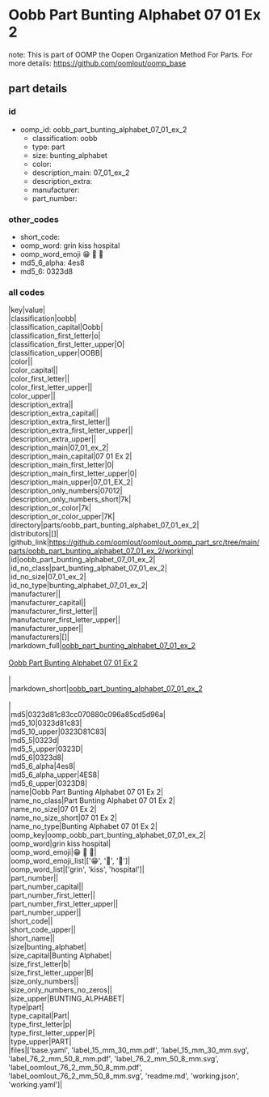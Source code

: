 # Oobb Part Bunting Alphabet 07 01 Ex 2  

note: This is part of OOMP the Oopen Organization Method For Parts. For more details: https://github.com/oomlout/oomp_base

##  part details





### id
* oomp_id: oobb_part_bunting_alphabet_07_01_ex_2
  * classification: oobb
  * type: part
  * size: bunting_alphabet
  * color: 
  * description_main: 07_01_ex_2
  * description_extra: 
  * manufacturer: 
  * part_number: 

### other_codes
* short_code: 
* oomp_word: grin kiss hospital
* oomp_word_emoji :grin: :kiss: :hospital:
* md5_6_alpha: 4es8
* md5_6: 0323d8

### all codes 
|key|value|  
|classification|oobb|  
|classification_capital|Oobb|  
|classification_first_letter|o|  
|classification_first_letter_upper|O|  
|classification_upper|OOBB|  
|color||  
|color_capital||  
|color_first_letter||  
|color_first_letter_upper||  
|color_upper||  
|description_extra||  
|description_extra_capital||  
|description_extra_first_letter||  
|description_extra_first_letter_upper||  
|description_extra_upper||  
|description_main|07_01_ex_2|  
|description_main_capital|07 01 Ex 2|  
|description_main_first_letter|0|  
|description_main_first_letter_upper|0|  
|description_main_upper|07_01_EX_2|  
|description_only_numbers|07012|  
|description_only_numbers_short|7k|  
|description_or_color|7k|  
|description_or_color_upper|7K|  
|directory|parts/oobb_part_bunting_alphabet_07_01_ex_2|  
|distributors|[]|  
|github_link|https://github.com/oomlout/oomlout_oomp_part_src/tree/main/parts/oobb_part_bunting_alphabet_07_01_ex_2/working|  
|id|oobb_part_bunting_alphabet_07_01_ex_2|  
|id_no_class|part_bunting_alphabet_07_01_ex_2|  
|id_no_size|07_01_ex_2|  
|id_no_type|bunting_alphabet_07_01_ex_2|  
|manufacturer||  
|manufacturer_capital||  
|manufacturer_first_letter||  
|manufacturer_first_letter_upper||  
|manufacturer_upper||  
|manufacturers|[]|  
|markdown_full|[oobb_part_bunting_alphabet_07_01_ex_2](https://github.com/oomlout/oomlout_oomp_part_src/tree/main/parts/oobb_part_bunting_alphabet_07_01_ex_2/working)<br>[](https://github.com/oomlout/oomlout_oomp_part_src/tree/main/parts/oobb_part_bunting_alphabet_07_01_ex_2/working)<br>[Oobb Part Bunting Alphabet 07 01 Ex 2](https://github.com/oomlout/oomlout_oomp_part_src/tree/main/parts/oobb_part_bunting_alphabet_07_01_ex_2/working)<br><br>|  
|markdown_short|[oobb_part_bunting_alphabet_07_01_ex_2](https://github.com/oomlout/oomlout_oomp_part_src/tree/main/parts/oobb_part_bunting_alphabet_07_01_ex_2/working)<br><br>|  
|md5|0323d81c83cc070880c096a85cd5d96a|  
|md5_10|0323d81c83|  
|md5_10_upper|0323D81C83|  
|md5_5|0323d|  
|md5_5_upper|0323D|  
|md5_6|0323d8|  
|md5_6_alpha|4es8|  
|md5_6_alpha_upper|4ES8|  
|md5_6_upper|0323D8|  
|name|Oobb Part Bunting Alphabet 07 01 Ex 2|  
|name_no_class|Part Bunting Alphabet 07 01 Ex 2|  
|name_no_size|07 01 Ex 2|  
|name_no_size_short|07 01 Ex 2|  
|name_no_type|Bunting Alphabet 07 01 Ex 2|  
|oomp_key|oomp_oobb_part_bunting_alphabet_07_01_ex_2|  
|oomp_word|grin kiss hospital|  
|oomp_word_emoji|:grin: :kiss: :hospital:|  
|oomp_word_emoji_list|[':grin:', ':kiss:', ':hospital:']|  
|oomp_word_list|['grin', 'kiss', 'hospital']|  
|part_number||  
|part_number_capital||  
|part_number_first_letter||  
|part_number_first_letter_upper||  
|part_number_upper||  
|short_code||  
|short_code_upper||  
|short_name||  
|size|bunting_alphabet|  
|size_capital|Bunting Alphabet|  
|size_first_letter|b|  
|size_first_letter_upper|B|  
|size_only_numbers||  
|size_only_numbers_no_zeros||  
|size_upper|BUNTING_ALPHABET|  
|type|part|  
|type_capital|Part|  
|type_first_letter|p|  
|type_first_letter_upper|P|  
|type_upper|PART|  
|files|['base.yaml', 'label_15_mm_30_mm.pdf', 'label_15_mm_30_mm.svg', 'label_76_2_mm_50_8_mm.pdf', 'label_76_2_mm_50_8_mm.svg', 'label_oomlout_76_2_mm_50_8_mm.pdf', 'label_oomlout_76_2_mm_50_8_mm.svg', 'readme.md', 'working.json', 'working.yaml']|  

